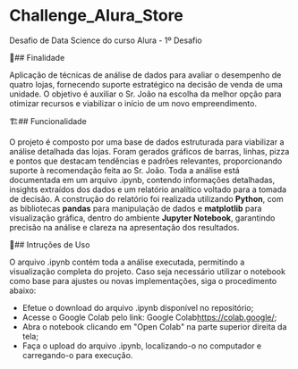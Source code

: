# Challenge_Alura_Store
Desafio de Data Science do curso Alura - 1º Desafio

🎯## Finalidade<p>
Aplicação de técnicas de análise de dados para avaliar o desempenho de quatro lojas, fornecendo suporte estratégico na decisão de venda de uma unidade. O objetivo é auxiliar o Sr. João na escolha da melhor opção para otimizar recursos e viabilizar o início de um novo empreendimento.<p><p>

🏗️## Funcionalidade<p>
O projeto é composto por uma base de dados estruturada para viabilizar a análise detalhada das lojas. 
Foram gerados gráficos de barras, linhas, pizza e pontos que destacam tendências e padrões relevantes, proporcionando suporte à recomendação feita ao Sr. João.
Toda a análise está documentada em um arquivo .ipynb, contendo informações detalhadas, insights extraídos dos dados e um relatório analítico voltado para a tomada de decisão.
A construção do relatório foi realizada utilizando **Python**, com as bibliotecas **pandas** para manipulação de dados e **matplotlib** para visualização gráfica, dentro do ambiente **Jupyter Notebook**, garantindo precisão na análise e clareza na apresentação dos resultados.<p><p>

🧭## Intruções de Uso<p>
O arquivo .ipynb contém toda a análise executada, permitindo a visualização completa do projeto. Caso seja necessário utilizar o notebook como base para ajustes ou novas implementações, siga o procedimento abaixo:
- Efetue o download do arquivo .ipynb disponível no repositório;
- Acesse o Google Colab pelo link: Google Colab<https://colab.google/>;
- Abra o notebook clicando em "Open Colab" na parte superior direita da tela;
- Faça o upload do arquivo .ipynb, localizando-o no computador e carregando-o para execução.
